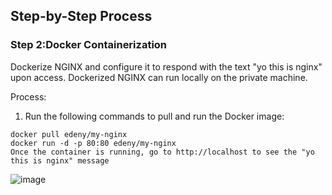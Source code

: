 ####
## Step-by-Step Process
### Step 2:Docker Containerization

Dockerize NGINX and configure it to respond with the text "yo this is nginx" upon access.
Dockerized NGINX can run locally on the private machine.

Process:
1. Run the following commands to pull and run the Docker image:

```hcl
docker pull edeny/my-nginx
docker run -d -p 80:80 edeny/my-nginx
Once the container is running, go to http://localhost to see the "yo this is nginx" message
```
![image](https://github.com/user-attachments/assets/5e8be404-f6e2-4ce8-a515-301123caad1c)
